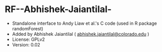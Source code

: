RF--Abhishek-Jaiantilal-
========================

 * Standalone interface to Andy Liaw et al.'s C code (used in R package randomForest)
 * Added by Abhishek Jaiantilal ( abhishek.jaiantilal@colorado.edu )
 * License: GPLv2
 * Version: 0.02

